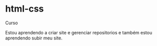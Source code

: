 # html-css
 Curso  

Estou aprendendo a criar site e gerenciar repositorios e também estou aprendendo subir meu site.
